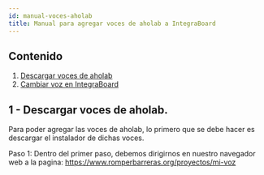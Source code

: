 ```yaml
---
id: manual-voces-aholab
title: Manual para agregar voces de aholab a IntegraBoard
---
```


## Contenido

1. [Descargar voces de aholab](#1-Descargar-voces-de-aholab)
2. [Cambiar voz en IntegraBoard](#2-Cambiar-voz-en-Integraboard)

## 1 - Descargar voces de aholab.

Para poder agregar las voces de aholab, lo primero que se debe hacer es descargar el instalador de dichas voces.

Paso 1: Dentro del primer paso, debemos dirigirnos en nuestro navegador web a la pagina: https://www.romperbarreras.org/proyectos/mi-voz